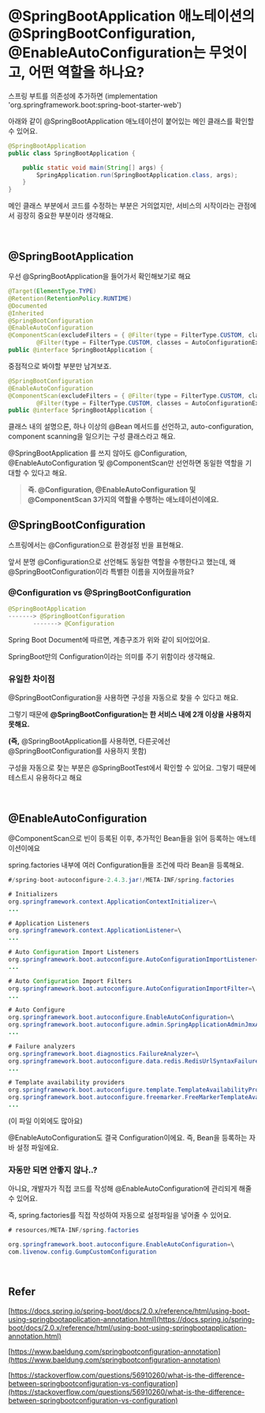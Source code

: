 # @SpringBootApplication 애노테이션의 @SpringBootConfiguration, @EnableAutoConfiguration는 무엇이고, 어떤 역할을 하나요?

스프링 부트를 의존성에 추가하면  (implementation 'org.springframework.boot:spring-boot-starter-web') 

아래와 같이 @SpringBootApplication 애노테이션이 붙어있는 메인 클래스를 확인할 수 있어요.

```java
@SpringBootApplication
public class SpringBootApplication {

    public static void main(String[] args) {
        SpringApplication.run(SpringBootApplication.class, args);
    }
}
```

메인 클래스 부분에서 코드를 수정하는 부분은 거의없지만, 서비스의 시작이라는 관점에서 굉장히 중요한 부분이라 생각해요. 

<br>

## **@SpringBootApplication**

우선 @SpringBootApplication을 들어가서 확인해보기로 해요

```java
@Target(ElementType.TYPE)
@Retention(RetentionPolicy.RUNTIME)
@Documented
@Inherited
@SpringBootConfiguration
@EnableAutoConfiguration
@ComponentScan(excludeFilters = { @Filter(type = FilterType.CUSTOM, classes = TypeExcludeFilter.class),
		@Filter(type = FilterType.CUSTOM, classes = AutoConfigurationExcludeFilter.class) })
public @interface SpringBootApplication {
```

중점적으로 봐야할 부분만 남겨보죠.

```java
@SpringBootConfiguration
@EnableAutoConfiguration
@ComponentScan(excludeFilters = { @Filter(type = FilterType.CUSTOM, classes = TypeExcludeFilter.class),
		@Filter(type = FilterType.CUSTOM, classes = AutoConfigurationExcludeFilter.class) })
public @interface SpringBootApplication {
```

클래스 내의 설명으론, 하나 이상의 @Bean 메서드를 선언하고, auto-configuration, component scanning을 일으키는 구성 클래스라고 해요. 

@SpringBootApplication 를 쓰지 않아도 @Configuration, @EnableAutoConfiguration 및 @ComponentScan만 선언하면 동일한 역할을 기대할 수 있다고 해요. 

> **즉. @Configuration, @EnableAutoConfiguration 및 @ComponentScan 3가지의 역할을 수행하는 애노테이션이에요.**

## **@SpringBootConfiguration**

스프링에서는 @Configuration으로 환경설정 빈을 표현해요.

앞서 분명 @Configuration으로 선언해도 동일한 역할을 수행한다고 했는데, 왜 @SpringBootConfiguration이라 특별한 이름을 지어줬을까요?

### **@Configuration vs @SpringBootConfiguration**

```java
@SpringBootApplication
-------> @SpringBootConfiguration
       -------> @Configuration
```

Spring Boot Document에 따르면, 계층구조가 위와 같이 되어있어요. 

SpringBoot만의 Configuration이라는 의미를 주기 위함이라 생각해요.

### **유일한 차이점**

@SpringBootConfiguration을 사용하면 구성을 자동으로 찾을 수 있다고 해요. 

그렇기 때문에  **@SpringBootConfiguration는 한 서비스 내에 2개 이상을 사용하지 못해요.** 

**(즉,** @SpringBootApplication를 사용하면, 다른곳에선 @SpringBootConfiguration를 사용하지 못함)

구성을 자동으로 찾는 부분은 @SpringBootTest에서 확인할 수 있어요. 그렇기 때문에 테스트시 유용하다고 해요 

<br>

## **@EnableAutoConfiguration**

@ComponentScan으로 빈이 등록된 이후, 추가적인 Bean들을 읽어 등록하는 애노테이션이에요

spring.factories 내부에 여러 Configuration들을 조건에 따라 Bean을 등록해요.

```java
#/spring-boot-autoconfigure-2.4.3.jar!/META-INF/spring.factories

# Initializers
org.springframework.context.ApplicationContextInitializer=\
...

# Application Listeners
org.springframework.context.ApplicationListener=\
...

# Auto Configuration Import Listeners
org.springframework.boot.autoconfigure.AutoConfigurationImportListener=\
...

# Auto Configuration Import Filters
org.springframework.boot.autoconfigure.AutoConfigurationImportFilter=\
...

# Auto Configure
org.springframework.boot.autoconfigure.EnableAutoConfiguration=\
org.springframework.boot.autoconfigure.admin.SpringApplicationAdminJmxAutoConfiguration,\
...

# Failure analyzers
org.springframework.boot.diagnostics.FailureAnalyzer=\
org.springframework.boot.autoconfigure.data.redis.RedisUrlSyntaxFailureAnalyzer,\
...

# Template availability providers
org.springframework.boot.autoconfigure.template.TemplateAvailabilityProvider=\
org.springframework.boot.autoconfigure.freemarker.FreeMarkerTemplateAvailabilityProvider,\
...
```

(이 파일 이외에도 많아요)

@EnableAutoConfiguration도 결국 Configuration이에요. 즉, Bean을 등록하는 자바 설정 파일에요.

### **자동만 되면 안좋지 않나..?**

아니요, 개발자가 직접 코드를 작성해 @EnableAutoConfiguration에 관리되게 해줄 수 있어요.

즉, spring.factories를 직접 작성하여 자동으로 설정파일을 넣어줄 수 있어요.

```java
# resources/META-INF/spring.factories

org.springframework.boot.autoconfigure.EnableAutoConfiguration=\
com.livenow.config.GumpCustomConfiguration
```

<br>

## **Refer**

[https://docs.spring.io/spring-boot/docs/2.0.x/reference/html/using-boot-using-springbootapplication-annotation.html](https://docs.spring.io/spring-boot/docs/2.0.x/reference/html/using-boot-using-springbootapplication-annotation.html)

[https://www.baeldung.com/springbootconfiguration-annotation](https://www.baeldung.com/springbootconfiguration-annotation)

[https://stackoverflow.com/questions/56910260/what-is-the-difference-between-springbootconfiguration-vs-configuration](https://stackoverflow.com/questions/56910260/what-is-the-difference-between-springbootconfiguration-vs-configuration)